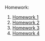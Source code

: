 Homework:

1. [Homework 1](./ml_homework1.ipynb)
2. [Homework 2](./ml_homework2.ipynb)
3. [Homework 3](./ml_homework3.ipynb)
4. [Homework 4](./ml_homework4.ipynb)
